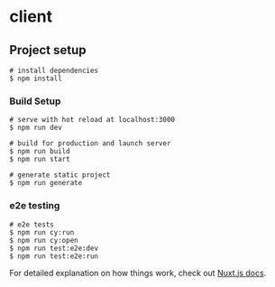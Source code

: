 # client

## Project setup

```
# install dependencies
$ npm install
```
### Build Setup

```
# serve with hot reload at localhost:3000
$ npm run dev

# build for production and launch server
$ npm run build
$ npm run start

# generate static project
$ npm run generate
```
### e2e testing

```
# e2e tests
$ npm run cy:run 
$ npm run cy:open
$ npm run test:e2e:dev
$ npm run test:e2e:run  

```
For detailed explanation on how things work, check out [Nuxt.js docs](https://nuxtjs.org).
